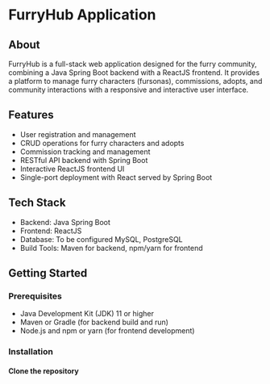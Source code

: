 # FurryHub Application

## About
FurryHub is a full-stack web application designed for the furry community, combining a Java Spring Boot backend with a ReactJS frontend. It provides a platform to manage furry characters (fursonas), commissions, adopts, and community interactions with a responsive and interactive user interface.

## Features
- User registration and management
- CRUD operations for furry characters and adopts
- Commission tracking and management
- RESTful API backend with Spring Boot
- Interactive ReactJS frontend UI
- Single-port deployment with React served by Spring Boot

## Tech Stack
- Backend: Java Spring Boot
- Frontend: ReactJS
- Database: To be configured MySQL, PostgreSQL
- Build Tools: Maven for backend, npm/yarn for frontend

## Getting Started

### Prerequisites
- Java Development Kit (JDK) 11 or higher
- Maven or Gradle (for backend build and run)
- Node.js and npm or yarn (for frontend development)

### Installation

#### Clone the repository

